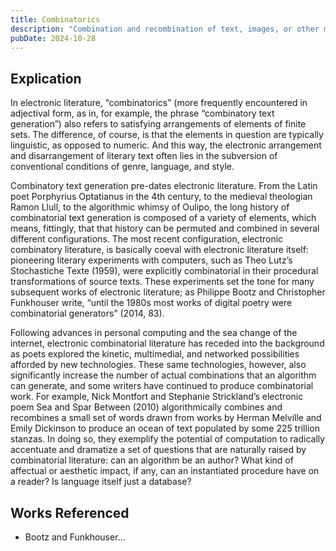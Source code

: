```yaml
---
title: Combinatorics
description: "Combination and recombination of text, images, or other media elements to create varied storylines or poetic structures from a defined set of elements, enabling intricate patterns of interaction and interpretation."
pubDate: 2024-10-28
---
```


## Explication

In electronic literature, “combinatorics” (more frequently encountered in adjectival form, as in, for example, the phrase “combinatory text generation”) also refers to satisfying arrangements of elements of finite sets. The difference, of course, is that the elements in question are typically linguistic, as opposed to numeric. And this way, the electronic arrangement and disarrangement of literary text often lies in the subversion of conventional conditions of genre, language, and style. 

Combinatory text generation pre-dates electronic literature. From the Latin poet Porphyrius Optatianus in the 4th century, to the medieval theologian Ramon Llull, to the algorithmic whimsy of Oulipo, the long history of combinatorial text generation is composed of a variety of elements, which means, fittingly, that that history can be permuted and combined in several different configurations. The most recent configuration, electronic combinatory literature, is basically coeval with electronic literature itself: pioneering literary experiments with computers, such as Theo Lutz’s Stochastiche Texte (1959), were explicitly combinatorial in their procedural transformations of source texts. These experiments set the tone for many subsequent works of electronic literature; as Philippe Bootz and Christopher Funkhouser write, “until the 1980s most works of digital poetry were combinatorial generators” (2014, 83).

Following advances in personal computing and the sea change of the internet, electronic combinatorial literature has receded into the background as poets explored the kinetic, multimedial, and networked possibilities afforded by new technologies. These same technologies, however, also significantly increase the number of actual combinations that an algorithm can generate, and some writers have continued to produce combinatorial work. For example, Nick Montfort and Stephanie Strickland’s electronic poem Sea and Spar Between (2010) algorithmically combines and recombines a small set of words drawn from works by Herman Melville and Emily Dickinson to produce an ocean of text populated by some 225 trillion stanzas. In doing so, they exemplify the potential of computation to radically accentuate and dramatize a set of questions that are naturally raised by combinatorial literature: can an algorithm be an author? What kind of affectual or aesthetic impact, if any, can an instantiated procedure have on a reader? Is language itself just a database?

## Works Referenced
* Bootz and Funkhouser... 
